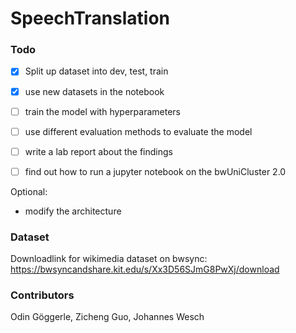 # SpeechTranslation
### Todo
- [x] Split up dataset into dev, test, train
- [x] use new datasets in the notebook
- [ ] train the model with hyperparameters
- [ ] use different evaluation methods to evaluate the model
- [ ] write a lab report about the findings

- [ ] find out how to run a jupyter notebook on the bwUniCluster 2.0
  
Optional:
- modify the architecture

### Dataset
Downloadlink for wikimedia dataset on bwsync:
https://bwsyncandshare.kit.edu/s/Xx3D56SJmG8PwXj/download

### Contributors
Odin Göggerle, Zicheng Guo, Johannes Wesch
